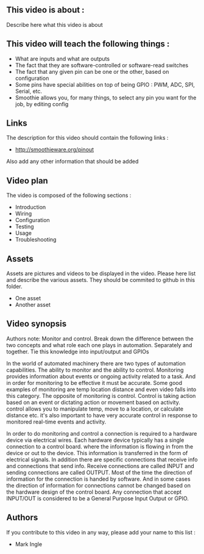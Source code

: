 ## This video is about : 

Describe here what this video is about

## This video will teach the following things : 

* What are inputs and what are outputs
* The fact that they are software-controlled or software-read switches
* The fact that any given pin can be one or the other, based on configuration
* Some pins have special abilities on top of being GPIO : PWM, ADC, SPI, Serial, etc.
* Smoothie allows you, for many things, to select any pin you want for the job, by editing config

## Links 

The description for this video should contain the following links : 

* http://smoothieware.org/pinout

Also add any other information that should be added

## Video plan

The video is composed of the following sections : 

* Introduction
* Wiring
* Configuration
* Testing
* Usage
* Troubleshooting

## Assets

Assets are pictures and videos to be displayed in the video.
Please here list and describe the various assets. They should be commited to github in this folder.

* One asset
* Another asset

## Video synopsis

Authors note:  Monitor and control. Break down the difference between the two concepts and what role each one plays in automation. Separately and together. Tie this knowledge into input/output and GPIOs

In the world of automated machinery there are two types of automation capabilities. The ability to monitor and the ability to control.  Monitoring provides information about events or ongoing activity related to a task. And in order for monitoring to be effective it must be accurate. Some good examples of monitoring are temp location distance and even video falls into this category. The opposite of monitoring is control. Control is taking action based on an event or dictating action or movement based on activity. control allows you to manipulate temp, move to a location, or calculate distance etc.  it's also important to have very accurate control in response to monitored real-time events and activity. 

In order to do monitoring and control a connection is required to a hardware device via electrical wires. Each hardware device typically has a single connection to a control board. where the information is flowing in from the device or out to the device. This information is transferred in the form of electrical signals. In addition there are specific connections that receive info and connections that send info. Receive connections are called INPUT and sending connections are called OUTPUT.  Most of the time the direction of information for the connection is handed by software.  And in some cases the direction of information for connections cannot be changed based on the hardware design of the control board.  Any connection that accept INPUT/OUT is considered to be a General Purpose Input Output or GPIO.

## Authors

If you contribute to this video in any way, please add your name to this list : 

* Mark Ingle

